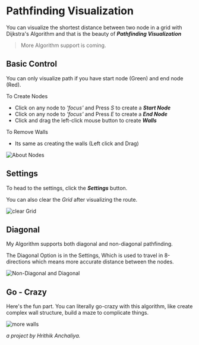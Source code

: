 ﻿# Pathfinding Visualization

You can visualize the shortest distance between two node in a grid with Dijkstra's Algorithm and that is the beauty of ***Pathfinding Visualization***

> More Algorithm support is coming.

## Basic Control

 You can only visualize path if you have start node (Green) and end node (Red).

To Create Nodes

 - Click on any node to *'focus'* and Press *S* to create a ***Start Node***
 - Click on any node to *'focus'* and Press *E* to create a ***End Node***
 - Click and drag the left-click mouse button to create  ***Walls***

To Remove Walls

 - Its same as creating the walls (Left click and Drag)

![About Nodes](https://user-images.githubusercontent.com/32984102/97610181-8cf19500-1a3a-11eb-89b1-555712a8a28c.gif)

## Settings

To head to the settings, click the ***Settings*** button.

You can also clear the *Grid*  after visualizing the route.

![clear Grid](https://user-images.githubusercontent.com/32984102/97692737-25812700-1ac6-11eb-9901-3d3f30c63317.gif)

## Diagonal

My Algorithm supports both diagonal and non-diagonal pathfinding.

The Diagonal Option is in the Settings, Which is used to travel in 8-directions which means more accurate  distance between the nodes.

![Non-Diagonal and Diagonal](https://user-images.githubusercontent.com/32984102/97692989-7ee95600-1ac6-11eb-92b6-9a7db6600e5e.gif)


## Go - Crazy

Here's the fun part. You can literally go-crazy with this algorithm, like  create complex wall structure, build a maze to complicate things.

![more walls](https://user-images.githubusercontent.com/32984102/97614947-a564ae00-1a40-11eb-84b9-6149277445b5.gif)


*a project by Hrithik Anchaliya.*
